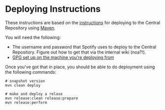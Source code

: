 # Deploying Instructions

These instructions are based on the [instructions](http://central.sonatype.org/pages/ossrh-guide.html)
for deploying to the Central Repository using [Maven](http://central.sonatype.org/pages/apache-maven.html).

You will need the following:
- The username and password that Spotify uses to deploy to the Central Repository. Figure out how to 
get that via the internal wiki (noa?!).
- [GPG set up on the machine you're deploying from](http://central.sonatype.org/pages/working-with-pgp-signatures.html)

Once you've got that in place, you should be able to do deployment using the following commands:

```
# snapshot version
mvn clean deploy

# make and deploy a relase
mvn release:clean release:prepare
mvn release:perform
```

